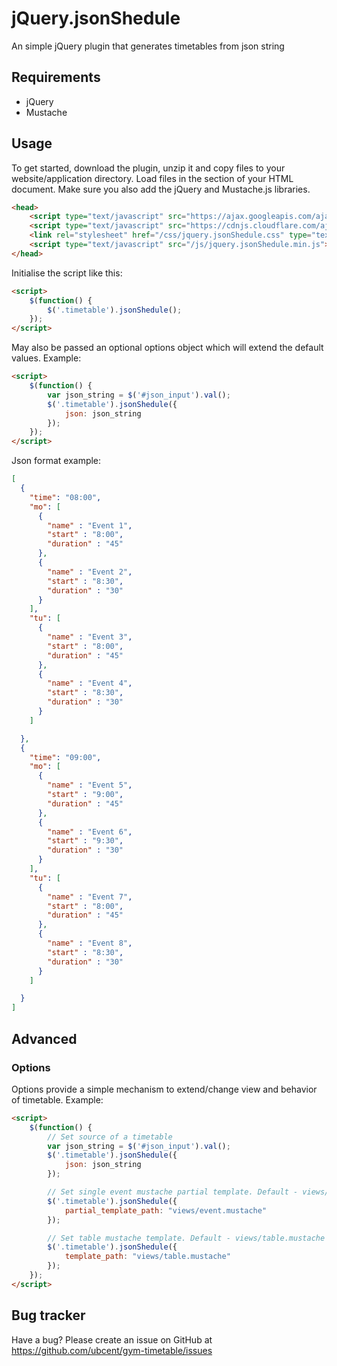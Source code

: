 # jQuery.jsonShedule
An simple jQuery plugin that generates timetables from json string

## Requirements
* jQuery
* Mustache

## Usage
To get started, download the plugin, unzip it and copy files to your website/application directory. Load files in the section of your HTML document. Make sure you also add the jQuery and Mustache.js libraries.
```html
<head>
    <script type="text/javascript" src="https://ajax.googleapis.com/ajax/libs/jquery/2.1.3/jquery.min.js"></script>
    <script type="text/javascript" src="https://cdnjs.cloudflare.com/ajax/libs/mustache.js/2.1.3/mustache.min.js"></script>
    <link rel="stylesheet" href="/css/jquery.jsonShedule.css" type="text/css" media="screen" />
    <script type="text/javascript" src="/js/jquery.jsonShedule.min.js"></script>
</head>
```
Initialise the script like this:
```html
<script>
	$(function() {
		$('.timetable').jsonShedule();
	});
</script>
```
May also be passed an optional options object which will extend the default values. Example:
```html
<script>
	$(function() {
		var json_string = $('#json_input').val();
		$('.timetable').jsonShedule({
			json: json_string
		});
	});
</script>
```
Json format example:
```json
[
  {
    "time": "08:00",
    "mo": [
      {
      	"name" : "Event 1",
        "start" : "8:00",
        "duration" : "45"
      },
      {
      	"name" : "Event 2",
        "start" : "8:30",
        "duration" : "30"
      }
    ],
    "tu": [
      {
      	"name" : "Event 3",
        "start" : "8:00",
        "duration" : "45"
      },
      {
      	"name" : "Event 4",
        "start" : "8:30",
        "duration" : "30"
      }
    ]

  },
  {
    "time": "09:00",
    "mo": [
      {
      	"name" : "Event 5",
        "start" : "9:00",
        "duration" : "45"
      },
      {
      	"name" : "Event 6",
        "start" : "9:30",
        "duration" : "30"
      }
    ],
    "tu": [
      {
      	"name" : "Event 7",
        "start" : "8:00",
        "duration" : "45"
      },
      {
      	"name" : "Event 8",
        "start" : "8:30",
        "duration" : "30"
      }
    ]

  }
]
```
## Advanced
### Options
Options provide a simple mechanism to extend/change view and behavior of timetable. Example:
```html
<script>
	$(function() {
		// Set source of a timetable
		var json_string = $('#json_input').val();
		$('.timetable').jsonShedule({
			json: json_string
		});

		// Set single event mustache partial template. Default - views/event.mustache
		$('.timetable').jsonShedule({
			partial_template_path: "views/event.mustache"
		});

		// Set table mustache template. Default - views/table.mustache
		$('.timetable').jsonShedule({
			template_path: "views/table.mustache"
		});
	});
</script>
```
## Bug tracker
Have a bug? Please create an issue on GitHub at https://github.com/ubcent/gym-timetable/issues